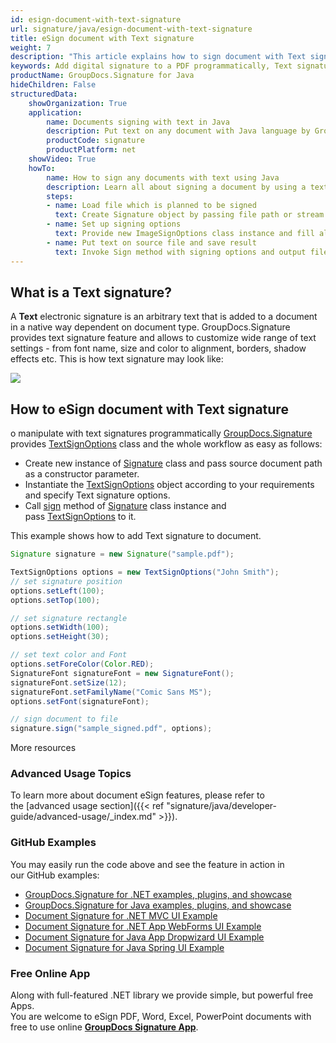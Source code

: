 ```yaml
---
id: esign-document-with-text-signature
url: signature/java/esign-document-with-text-signature
title: eSign document with Text signature
weight: 7
description: "This article explains how to sign document with Text signature by GroupDocs.Signature API. Let's try to add digital signature to a PDF programmatically."
keywords: Add digital signature to a PDF programmatically, Text signature
productName: GroupDocs.Signature for Java
hideChildren: False
structuredData:
    showOrganization: True
    application:    
        name: Documents signing with text in Java    
        description: Put text on any document with Java language by GroupDocs.Signature for .NET APIs
        productCode: signature
        productPlatform: net 
    showVideo: True
    howTo:
        name: How to sign any documents with text using Java 
        description: Learn all about signing a document by using a text and Java
        steps:
        - name: Load file which is planned to be signed
          text: Create Signature object by passing file path or stream as a constructor parameter.
        - name: Set up signing options 
          text: Provide new ImageSignOptions class instance and fill all demanded data.
        - name: Put text on source file and save result 
          text: Invoke Sign method with signing options and output file path or stream.
---
```

## What is a Text signature?

A **Text** electronic signature is an arbitrary text that is added to a document in a native way dependent on document type. GroupDocs.Signature provides text signature feature and allows to customize wide range of text settings - from font name, size and color to alignment, borders, shadow effects etc. This is how text signature may look like:  

![](signature/java/images/esign-document-with-text-signature.png)

## How to eSign document with Text signature 

  

o manipulate with text signatures programmatically [GroupDocs.Signature](https://products.groupdocs.com/signature/java) provides [TextSignOptions](https://apireference.groupdocs.com/java/signature/com.groupdocs.signature.options.sign/TextSignOptions) class and the whole workflow as easy as follows:

*   Create new instance of [Signature](https://apireference.groupdocs.com/java/signature/com.groupdocs.signature/Signature) class and pass source document path as a constructor parameter.    
*   Instantiate the [TextSignOptions](https://apireference.groupdocs.com/java/signature/com.groupdocs.signature.options.sign/TextSignOptions) object according to your requirements and specify Text signature options.    
*   Call [sign](https://apireference.groupdocs.com/java/signature/com.groupdocs.signature/Signature#sign(java.io.OutputStream,%20com.groupdocs.signature.options.sign.SignOptions)) method of [Signature](https://apireference.groupdocs.com/java/signature/com.groupdocs.signature/Signature) class instance and pass [TextSignOptions](https://apireference.groupdocs.com/java/signature/com.groupdocs.signature.options.sign/TextSignOptions) to it.
    

This example shows how to add Text signature to document.

```java
Signature signature = new Signature("sample.pdf");

TextSignOptions options = new TextSignOptions("John Smith");
// set signature position
options.setLeft(100);
options.setTop(100);

// set signature rectangle
options.setWidth(100);
options.setHeight(30);

// set text color and Font
options.setForeColor(Color.RED);
SignatureFont signatureFont = new SignatureFont();
signatureFont.setSize(12);
signatureFont.setFamilyName("Comic Sans MS");
options.setFont(signatureFont);

// sign document to file
signature.sign("sample_signed.pdf", options);
```

More resources

### Advanced Usage Topics

To learn more about document eSign features, please refer to the [advanced usage section]({{< ref "signature/java/developer-guide/advanced-usage/_index.md" >}}).

### GitHub Examples 

You may easily run the code above and see the feature in action in our GitHub examples:

*   [GroupDocs.Signature for .NET examples, plugins, and showcase](https://github.com/groupdocs-signature/GroupDocs.Signature-for-.NET)    
*   [GroupDocs.Signature for Java examples, plugins, and showcase](https://github.com/groupdocs-signature/GroupDocs.Signature-for-Java)    
*   [Document Signature for .NET MVC UI Example](https://github.com/groupdocs-signature/GroupDocs.Signature-for-.NET-MVC)    
*   [Document Signature for .NET App WebForms UI Example](https://github.com/groupdocs-signature/GroupDocs.Signature-for-.NET-WebForms)    
*   [Document Signature for Java App Dropwizard UI Example](https://github.com/groupdocs-signature/GroupDocs.Signature-for-Java-Dropwizard)   
*   [Document Signature for Java Spring UI Example](https://github.com/groupdocs-signature/GroupDocs.Signature-for-Java-Spring)
    

### Free Online App 

Along with full-featured .NET library we provide simple, but powerful free Apps.  
You are welcome to eSign PDF, Word, Excel, PowerPoint documents with free to use online **[GroupDocs Signature App](https://products.groupdocs.app/signature)**.
